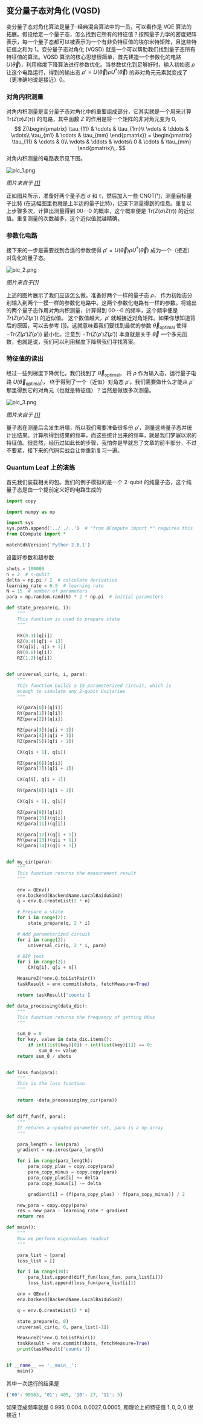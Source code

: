 ## 变分量子态对角化 (VQSD)

变分量子态对角化算法是量子-经典混合算法中的一员，可以看作是 VQE 算法的拓展。假设给定一个量子态，怎么找到它所有的特征值？按照量子力学的密度矩阵表示，每一个量子态都可以被表示为一个有非负特征值的埃尔米特矩阵，且这些特征值之和为 1。变分量子态对角化 (VQSD) 就是一个可以帮助我们找到量子态所有特征值的算法。VQSD 算法的核心思想很简单，首先建造一个参数化的电路 $U(\overrightarrow\theta)$，利用梯度下降算法进行参数优化。当参数优化到足够好时，输入初始态 $\rho$ 让这个电路运行，得到的输出态 $\rho' = U(\overrightarrow\theta)\rho U^\dagger(\overrightarrow\theta)$ 的非对角元元素就变成了（更准确地说是接近）$0$。

### 对角内积测量

对角内积测量是变分量子态对角化中的重要组成部分，它其实就是一个用来计算 $\text{Tr}(Z(\sigma)Z(\tau))$ 的电路，其中函数 $Z$ 的作用是将一个矩阵的非对角元变为 0,
$$
Z(\begin{pmatrix}
\tau_{11} & \cdots & \tau_{1m}\\
\vdots & \ddots & \vdots\\
\tau_{m1} & \cdots & \tau_{mm}
\end{pmatrix}) = \begin{pmatrix}
\tau_{11} & \cdots & 0\\
\vdots & \ddots & \vdots\\
0 & \cdots & \tau_{mm}
\end{pmatrix}\,.
$$
对角内积测量的电路表示见下图。

![pic_1.png ](./PIC/pic_1.png)

*图片来自于 [[1]](https://www.nature.com/articles/s41534-019-0167-6)*

正如图片所示，准备好两个量子态 $\sigma$ 和 $\tau$，然后加入一些 CNOT​ 门，测量目标量子比特 (在这幅图里也就是上半边的量子比特)，记录下测量得到的信息。重复以上步骤多次，计算出测量得到 $00\cdots0$ 的概率，这个概率便是 $\text{Tr}(Z(\sigma)Z(\tau))$ 的近似值。重复测量的次数越多，这个近似值就越精确。

### 参数化电路

接下来的一步是需要找到合适的参数使得 $\rho' = U(\overrightarrow\theta)\rho U^\dagger(\overrightarrow\theta)$ 成为一个（接近）对角化的量子态。

![pic_2.png ](./PIC/pic_2.png)

*图片来自于[[1]](https://www.nature.com/articles/s41534-019-0167-6)*

上述的图片展示了我们应该怎么做。准备好两个一样的量子态 $\rho$， 作为初始态分别输入到两个一摸一样的参数化电路中。这两个参数化电路有一样的参数。将输出的两个量子态作用对角内积测量，计算得到 $00\cdots0$ 的频率，这个频率便是 $Tr(Z(\rho')Z(\rho'))$ 的近似值。 这个数值越大，$\rho'$ 就越接近对角矩阵。如果你想知道背后的原因，可以去参考 [[1]](https://www.nature.com/articles/s41534-019-0167-6)。这就意味着我们要找到最优的参数 $\overrightarrow\theta_\text{optimal}$ 使得 $-Tr(Z(\rho')Z(\rho'))$ 最小化。注意到 $-Tr(Z(\rho')Z(\rho'))$ 本身就是关于 $\overrightarrow\theta$ 一个多元函数，也就是说，我们可以利用梯度下降帮我们寻找答案。

### 特征值的读出
经过一些列梯度下降优化，我们找到了 $\overrightarrow\theta_\text{optimal}$， 将 $\rho$ 作为输入态，运行量子电路 $U(\overrightarrow\theta_\text{optimal})$， 终于得到了一个（近似）对角态 $\rho'$。我们需要做什么才能从 $\rho'$ 那里得到它的对角元（也就是特征值）？当然是做很多次测量。

![pic_3.png ](./PIC/pic_3.png)

*图片来自于 [[1]](https://www.nature.com/articles/s41534-019-0167-6)*

量子态在测量后会发生坍塌，所以我们需要准备很多份 $\rho'$，测量这些量子态并统计出结果。计算所得到结果的频率，而这些统计出来的频率，就是我们梦寐以求的特征值。很显然，经历过如此长的步骤，我怕你是早就忘了文章的前半部分，不过不要紧，接下来的代码实战会让你重新复习一遍。

### Quantum Leaf 上的演练

首先我们装载相关的包。我们的例子模拟的是一个 2-qubit 的纯量子态，这个纯量子态是由一个提前定义好的电路生成的

```python
import copy

import numpy as np

import sys
sys.path.append('../../..')  # "from QCompute import *" requires this
from QCompute import *

matchSdkVersion('Python 2.0.1')
```
设置好参数和超参数
```python
shots = 100000
n = 2  # n-qubit
delta = np.pi / 2  # calculate derivative
learning_rate = 0.5  # learning rate
N = 15  # number of parameters
para = np.random.rand(N) * 2 * np.pi  # initial parameters
```


```python
def state_prepare(q, i):
    """
    This function is used to prepare state
    """

    RX(0.1)(q[i])
    RZ(0.4)(q[i + 1])
    CX(q[i], q[i + 1])
    RY(0.8)(q[i])
    RZ(1.2)(q[i])


def universal_cir(q, i, para):
    """
    This function builds a 15-parameterized circuit, which is
    enough to simulate any 2-qubit Unitaries
    """

    RZ(para[0])(q[i])
    RY(para[1])(q[i])
    RZ(para[2])(q[i])

    RZ(para[3])(q[i + 1])
    RY(para[4])(q[i + 1])
    RZ(para[5])(q[i + 1])

    CX(q[i + 1], q[i])

    RZ(para[6])(q[i])
    RY(para[7])(q[i + 1])

    CX(q[i], q[i + 1])

    RY(para[8])(q[i + 1])

    CX(q[i + 1], q[i])

    RZ(para[9])(q[i])
    RY(para[10])(q[i])
    RZ(para[11])(q[i])

    RZ(para[12])(q[i + 1])
    RY(para[13])(q[i + 1])
    RZ(para[14])(q[i + 1])


def my_cir(para):
    """
    This function returns the measurement result
    """

    env = QEnv()
    env.backend(BackendName.LocalBaiduSim2)
    q = env.Q.createList(2 * n)

    # Prepare a state
    for i in range(2):
        state_prepare(q, 2 * i)

    # Add parameterized circuit
    for i in range(2):
        universal_cir(q, 2 * i, para)

    # DIP test
    for i in range(2):
        CX(q[i], q[i + n])

    MeasureZ(*env.Q.toListPair())
    taskResult = env.commit(shots, fetchMeasure=True)

    return taskResult['counts']
```

```python
def data_processing(data_dic):
    """
    This function returns the frequency of getting 00xx
    """

    sum_0 = 0
    for key, value in data_dic.items():
        if int(list(key)[0]) + int(list(key)[1]) == 0:
            sum_0 += value
    return sum_0 / shots


def loss_fun(para):
    """
    This is the loss function
    """

    return -data_processing(my_cir(para))


def diff_fun(f, para):
    """
    It returns a updated parameter set, para is a np.array
    """

    para_length = len(para)
    gradient = np.zeros(para_length)

    for i in range(para_length):
        para_copy_plus = copy.copy(para)
        para_copy_minus = copy.copy(para)
        para_copy_plus[i] += delta
        para_copy_minus[i] -= delta

        gradient[i] = (f(para_copy_plus) - f(para_copy_minus)) / 2

    new_para = copy.copy(para)
    res = new_para - learning_rate * gradient
    return res
```
```python
def main():
    """
    Now we perform eigenvalues readout
    """

    para_list = [para]
    loss_list = []

    for i in range(30):
        para_list.append(diff_fun(loss_fun, para_list[i]))
        loss_list.append(loss_fun(para_list[i]))

    env = QEnv()
    env.backend(BackendName.LocalBaiduSim2)

    q = env.Q.createList(2 * n)

    state_prepare(q, 0)
    universal_cir(q, 0, para_list[-1])

    MeasureZ(*env.Q.toListPair())
    taskResult = env.commit(shots, fetchMeasure=True)
    print(taskResult['counts'])


if __name__ == '__main__':
    main()
```

其中一次运行的结果是

```python
{'00': 99563, '01': 405, '10': 27, '11': 5}
```

如果变成频率就是 $0.995, 0.004, 0.0027, 0.0005$, 和理论上的特征值 $1,0,0,0$ 很接近！
